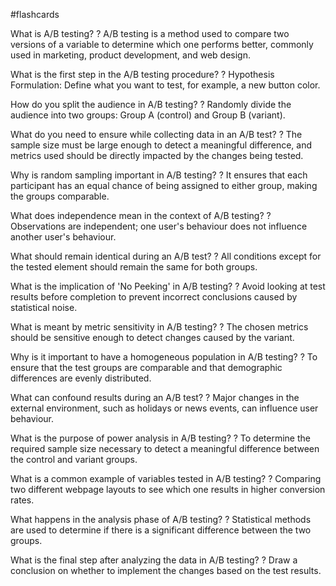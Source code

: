 #flashcards

What is A/B testing?
?
A/B testing is a method used to compare two versions of a variable to determine which one performs better, commonly used in marketing, product development, and web design.

What is the first step in the A/B testing procedure?
?
Hypothesis Formulation: Define what you want to test, for example, a new button color.

How do you split the audience in A/B testing?
?
Randomly divide the audience into two groups: Group A (control) and Group B (variant).

What do you need to ensure while collecting data in an A/B test?
?
The sample size must be large enough to detect a meaningful difference, and metrics used should be directly impacted by the changes being tested.

Why is random sampling important in A/B testing?
?
It ensures that each participant has an equal chance of being assigned to either group, making the groups comparable.

What does independence mean in the context of A/B testing?
?
Observations are independent; one user's behaviour does not influence another user's behaviour.

What should remain identical during an A/B test?
?
All conditions except for the tested element should remain the same for both groups.

What is the implication of 'No Peeking' in A/B testing?
?
Avoid looking at test results before completion to prevent incorrect conclusions caused by statistical noise.

What is meant by metric sensitivity in A/B testing?
?
The chosen metrics should be sensitive enough to detect changes caused by the variant.

Why is it important to have a homogeneous population in A/B testing?
?
To ensure that the test groups are comparable and that demographic differences are evenly distributed.

What can confound results during an A/B test?
?
Major changes in the external environment, such as holidays or news events, can influence user behaviour.

What is the purpose of power analysis in A/B testing?
?
To determine the required sample size necessary to detect a meaningful difference between the control and variant groups.

What is a common example of variables tested in A/B testing?
?
Comparing two different webpage layouts to see which one results in higher conversion rates.

What happens in the analysis phase of A/B testing?
?
Statistical methods are used to determine if there is a significant difference between the two groups.

What is the final step after analyzing the data in A/B testing?
?
Draw a conclusion on whether to implement the changes based on the test results.

